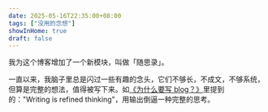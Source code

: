 ```yaml
---
date: 2025-05-16T22:35:00+08:00
tags: ["没用的念想"]
showInHome: true
draft: false
---
```


我为这个博客增加了一个新模块，叫做「随思录」。

一直以来，我脑子里总是闪过一些有趣的念头，它们不够长，不成文，不够系统，但算是完整的想法，值得被写下来。如[《为什么要写 blog？》](/posts/why-start-blogging/)里提到的："Writing is refined thinking"，用输出倒逼一种完整的思考。
